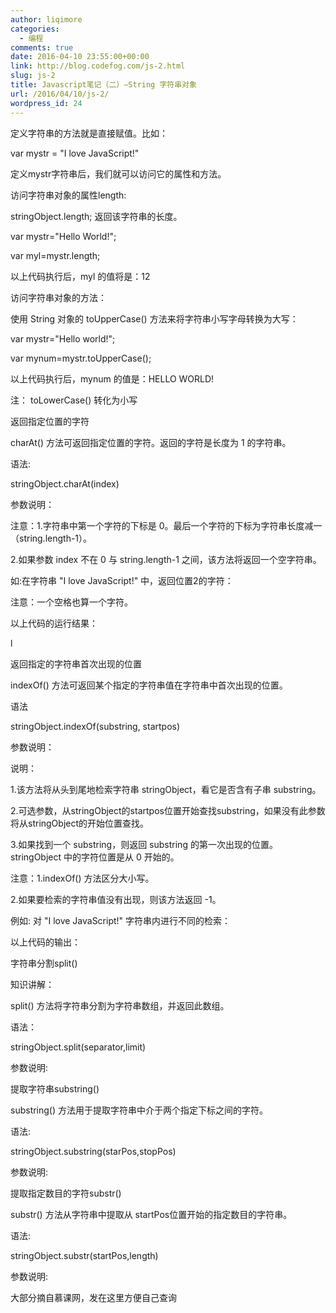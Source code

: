 ```yaml
---
author: liqimore
categories:
  - 编程
comments: true
date: 2016-04-10 23:55:00+00:00
link: http://blog.codefog.com/js-2.html
slug: js-2
title: Javascript笔记（二）–String 字符串对象
url: /2016/04/10/js-2/
wordpress_id: 24
---
```



定义字符串的方法就是直接赋值。比如：  

var mystr = "I love JavaScript!"  

定义mystr字符串后，我们就可以访问它的属性和方法。




访问字符串对象的属性length:  

stringObject.length; 返回该字符串的长度。




var mystr="Hello World!";  

var myl=mystr.length;  

以上代码执行后，myl 的值将是：12







访问字符串对象的方法：




使用 String 对象的 toUpperCase() 方法来将字符串小写字母转换为大写：




var mystr="Hello world!";  

var mynum=mystr.toUpperCase();




以上代码执行后，mynum 的值是：HELLO WORLD!




注： toLowerCase() 转化为小写




返回指定位置的字符




charAt() 方法可返回指定位置的字符。返回的字符是长度为 1 的字符串。  

语法:




stringObject.charAt(index)




参数说明：




注意：1.字符串中第一个字符的下标是 0。最后一个字符的下标为字符串长度减一（string.length-1）。  

2.如果参数 index 不在 0 与 string.length-1 之间，该方法将返回一个空字符串。  

如:在字符串 "I love JavaScript!" 中，返回位置2的字符：




<script type="text/javascript">  

var mystr="I love JavaScript!"  

document.write(mystr.charAt(2));  

</script>  

注意：一个空格也算一个字符。  

以上代码的运行结果：




l




返回指定的字符串首次出现的位置




indexOf() 方法可返回某个指定的字符串值在字符串中首次出现的位置。  

语法




stringObject.indexOf(substring, startpos)




参数说明：




说明：  

1.该方法将从头到尾地检索字符串 stringObject，看它是否含有子串 substring。  

2.可选参数，从stringObject的startpos位置开始查找substring，如果没有此参数将从stringObject的开始位置查找。  

3.如果找到一个 substring，则返回 substring 的第一次出现的位置。stringObject 中的字符位置是从 0 开始的。  

注意：1.indexOf() 方法区分大小写。  

2.如果要检索的字符串值没有出现，则该方法返回 -1。  

例如: 对 "I love JavaScript!" 字符串内进行不同的检索：




<script type="text/javascript">  

var str="I love JavaScript!"  

document.write(str.indexOf("I") + "<br />");  

document.write(str.indexOf("v") + "<br />");  

document.write(str.indexOf("v",8));  

</script>  

以上代码的输出：







字符串分割split()




知识讲解：




split() 方法将字符串分割为字符串数组，并返回此数组。  

语法：




stringObject.split(separator,limit)  

参数说明:




  

提取字符串substring()




substring() 方法用于提取字符串中介于两个指定下标之间的字符。




语法:  

stringObject.substring(starPos,stopPos)  

参数说明:




提取指定数目的字符substr()




substr() 方法从字符串中提取从 startPos位置开始的指定数目的字符串。




语法:  

stringObject.substr(startPos,length)




参数说明:




大部分摘自慕课网，发在这里方便自己查询



